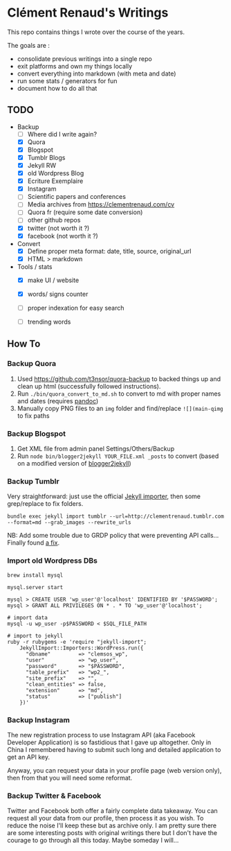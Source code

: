 # Clément Renaud's Writings

This repo contains things I wrote over the course of the years.

The goals are :

- consolidate previous writings into a single repo
- exit platforms and own my things locally
- convert everything into markdown (with meta and date)
- run some stats / generators for fun
- document how to do all that

## TODO

- Backup
  - [ ] Where did I write again?
  - [x] Quora
  - [X] Blogspot
  - [x] Tumblr Blogs
  - [x] Jekyll RW
  - [x] old Wordpress Blog
  - [x] Ecriture Exemplaire
  - [x] Instagram
  - [ ] Scientific papers and conferences
  - [ ] Media archives from https://clementrenaud.com/cv
  - [ ] Quora fr (require some date conversion)
  - [ ] other github repos
  - [x] twitter (not worth it ?)
  - [x] facebook (not worth it ?)
- Convert
  - [x] Define proper meta format: date, title, source, original_url
  - [x] HTML > markdown
- Tools / stats
  - [x] make UI / website
  - [x] words/ signs counter
  - [ ] proper indexation for easy search
  - [ ] trending words


## How To

### Backup Quora

1. Used https://github.com/t3nsor/quora-backup to backed things up and clean up html (successfully followed instructions).
2. Run `./bin/quora_convert_to_md.sh` to convert to md with proper names and dates (requires [pandoc](http://pandoc.org))
3. Manually copy PNG files to an `img` folder and find/replace `![](main-qimg` to fix paths

### Backup Blogspot

1. Get XML file from admin panel Settings/Others/Backup
2. Run `node bin/blogger2jekyll YOUR_FILE.xml _posts` to convert (based on a modified version of [blogger2jekyll](https://github.com/solderjs/blogger2jekyll))

### Backup Tumblr

Very straightforward: just use the official [Jekyll importer](https://import.jekyllrb.com/docs/tumblr/), then some grep/replace to fix folders.

```
bundle exec jekyll import tumblr --url=http://clementrenaud.tumblr.com --format=md --grab_images --rewrite_urls
```

NB: Add some trouble due to GRDP policy that were preventing API calls... Finally found [a fix](https://github.com/jekyll/jekyll-import/issues/379).

### Import old Wordpress DBs

```
brew install mysql

mysql.server start

mysql > CREATE USER 'wp_user'@'localhost' IDENTIFIED BY '$PASSWORD';
mysql > GRANT ALL PRIVILEGES ON * . * TO 'wp_user'@'localhost';

# import data
mysql -u wp_user -p$PASSWORD < $SQL_FILE_PATH

# import to jekyll
ruby -r rubygems -e 'require "jekyll-import";
    JekyllImport::Importers::WordPress.run({
      "dbname"         => "clemsos_wp",
      "user"           => "wp_user",
      "password"       => "$PASSWORD",
      "table_prefix"   => "wp2_",
      "site_prefix"    => "",
      "clean_entities" => false,
      "extension"      => "md",
      "status"         => ["publish"]
    })'

```

### Backup Instagram

The new registration process to use Instagram API (aka Facebook Developer Application) is so fastidious that I gave up altogether. Only in China I remembered having to submit such long and detailed application to get an API key.

Anyway, you can request your data in your profile page (web version only), then from that you will need some reformat.

### Backup Twitter & Facebook

Twitter and Facebook both offer a fairly complete data takeaway. You can request all your data from our profile, then process it as you wish. To reduce the noise I'll keep these but as archive only. I am pretty sure there are some interesting posts with original writings there but I don't have the courage to go through all this today. Maybe someday I will...
